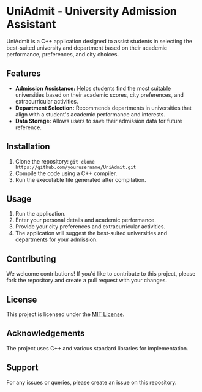 # UniAdmit - University Admission Assistant

UniAdmit is a C++ application designed to assist students in selecting the best-suited university and department based on their academic performance, preferences, and city choices.

## Features
- **Admission Assistance:** Helps students find the most suitable universities based on their academic scores, city preferences, and extracurricular activities.
- **Department Selection:** Recommends departments in universities that align with a student's academic performance and interests.
- **Data Storage:** Allows users to save their admission data for future reference.

## Installation
1. Clone the repository: `git clone https://github.com/yourusername/UniAdmit.git`
2. Compile the code using a C++ compiler.
3. Run the executable file generated after compilation.

## Usage
1. Run the application.
2. Enter your personal details and academic performance.
3. Provide your city preferences and extracurricular activities.
4. The application will suggest the best-suited universities and departments for your admission.

## Contributing
We welcome contributions! If you'd like to contribute to this project, please fork the repository and create a pull request with your changes.

## License
This project is licensed under the [MIT License](LICENSE).

## Acknowledgements
The project uses C++ and various standard libraries for implementation.

## Support
For any issues or queries, please create an issue on this repository.
